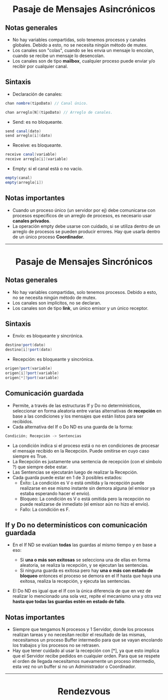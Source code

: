 <center>

# Pasaje de Mensajes Asincrónicos

</center>

## Notas generales

-   No hay variables compartidas, solo tenemos procesos y canales globales. Debido a esto, no se necesita ningún método de mutex.
-   Los canales son "colas", cuando se les envia un mensaje lo encolan, cuando se recibe un mensaje lo desencolan.
-   Los canales son de tipo **mailbox**, cualquier proceso puede enviar y/o recibir por cualquier canal.

## Sintaxis

-   Declaración de canales:

```cs
chan nombre(tipoDato) // Canal único.

chan arreglo[N](tipoDato) // Arreglo de canales.
```

-   Send: es no bloqueante.

```cs
send canal(dato)
send arreglo[i](dato)
```

-   Receive: es bloqueante.

```cs
receive canal(variable)
receive arreglo[i](variable)
```

-   Empty: si el canal está o no vacío.

```cs
empty(canal)
empty(arreglo[i])
```

## Notas importantes

-   Cuando un proceso único (un servidor por ej) debe comunicarse con procesos especificos de un arreglo de procesos, es necesario usar **canales privados**.
-   La operación empty debe usarse con cuidado, si se utiliza dentro de un arreglo de procesos se pueden producir errores. Hay que usarla dentro de un único proceso **Coordinador**.

---

<center>

# Pasaje de Mensajes Sincrónicos

</center>

## Notas generales

-   No hay variables compartidas, solo tenemos procesos. Debido a esto, no se necesita ningún método de mutex.
-   Los canales son implícitos, no se declaran.
-   Los canales son de tipo **link**, un único emisor y un único receptor.

## Sintaxis

-   Envío: es bloqueante y sincrónica.

```cs
destino!port(dato)
destino[i]!port(dato)
```

-   Recepción: es bloqueante y sincrónica.

```cs
origen?port(variable)
origen[i]?port(variable)
origen[*]?port(variable)
```

## Comunicación guardada

-   Permite, a través de las estructuras If y Do no determínisticos, seleccionar en forma aleatoria entre varias alternativas de **recepción** en base a las condiciones y los mensajes que están listos para ser recibidos.
-   Cada alternativa del If o Do ND es una guarda de la forma:

```cs
Condición; Recepción -> Sentencias
```

-   La condición indica si el proceso está o no en condiciones de procesar el mensaje recibido en la Recepción. Puede omitirse en cuyo caso siempre es True.
-   La Recepción es justamente una sentencia de recepción (con el símbolo ?) que siempre debe estar.
-   Las Sentencias se ejecutarán luego de realizar la Recepción.
-   Cada guarda puede estar en 1 de 3 posibles estados:
    -   Éxito: La condición es V o está omitida y la recepción puede realizarse en ese mismo instante sin demora alguna (el emisor ya estaba esperando hacer el envío).
    -   Bloqueo: La condición es V o está omitida pero la recepción no puede realizarse de inmediato (el emisor aún no hizo el envío).
    -   Fallo: La condición es F.

## If y Do no determinísticos con comunicación guardada

-   En el If ND se evalúan **todas** las guardas al mismo tiempo y en base a eso:

    -   Si **una o más son exitosas** se selecciona una de ellas en forma aleatoria, se realiza la recepción, y se ejecutan las sentencias.
    -   Si ninguna guarda es exitosa pero hay **una o más con estado de bloqueo** entonces el proceso se demora en el If hasta que haya una exitosa, realiza la recepción, y ejecuta las sentencias.

-   El Do ND es igual que el If con la única diferencia de que en vez de realizar lo mencionado una sola vez, repite el mecanismo una y otra vez **hasta que todas las guardas estén en estado de fallo**.

## Notas importantes

-   Siempre que tengamos N procesos y 1 Servidor, donde los procesos realizan tareas y no necesitan recibir el resultado de las mismas, necesitamos un proceso Buffer intermedio para que se vayan encolando los trabajos y los procesos no se retrasen.
-   Hay que tener cuidado al usar la recepción con [*], ya que esto implica que el Servidor recibe pedidos en cualquier orden. Para que se respete el orden de llegada necesitamos nuevamente un proceso intermedio, esta vez no un buffer si no un Administrador o Coordinador.

---

<center>

# Rendezvous

</center>
